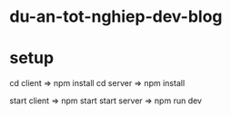 # du-an-tot-nghiep-dev-blog
# setup
cd client => npm install
cd server => npm install

start client => npm start
start server => npm run dev
